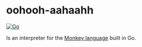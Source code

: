 # oohooh-aahaahh

[![Go](https://github.com/claudemuller/oohooh-aahaah-go/actions/workflows/go.yml/badge.svg)](https://github.com/claudemuller/oohooh-aahaah-go/actions/workflows/go.yml)

Is an interpreter for the [Monkey language](https://monkeylang.org/) built in Go.
